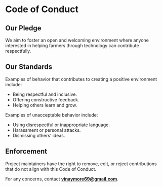 # Code of Conduct

## Our Pledge
We aim to foster an open and welcoming environment where anyone interested in
helping farmers through technology can contribute respectfully.

## Our Standards
Examples of behavior that contributes to creating a positive environment include:
- Being respectful and inclusive.
- Offering constructive feedback.
- Helping others learn and grow.

Examples of unacceptable behavior include:
- Using disrespectful or inappropriate language.
- Harassment or personal attacks.
- Dismissing others’ ideas.

## Enforcement
Project maintainers have the right to remove, edit, or reject contributions that
do not align with this Code of Conduct.

For any concerns, contact **vinaymore69@gmail.com**.
